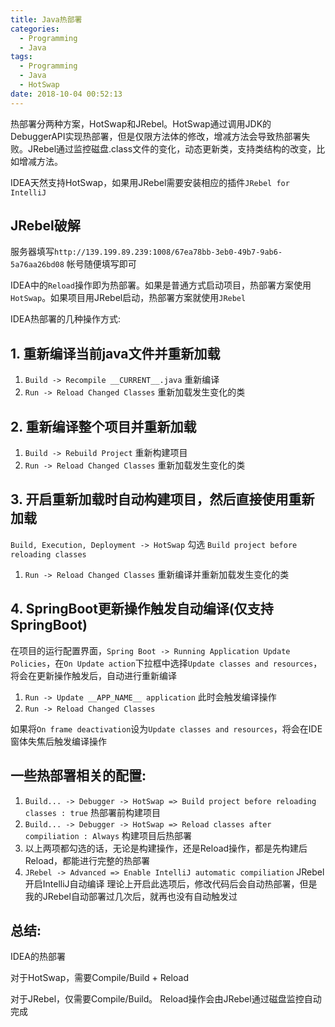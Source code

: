 ```yaml
---
title: Java热部署
categories:
  - Programming
  - Java
tags:
  - Programming
  - Java
  - HotSwap
date: 2018-10-04 00:52:13
---
```


热部署分两种方案，HotSwap和JRebel。HotSwap通过调用JDK的DebuggerAPI实现热部署，但是仅限方法体的修改，增减方法会导致热部署失败。JRebel通过监控磁盘.class文件的变化，动态更新类，支持类结构的改变，比如增减方法。

IDEA天然支持HotSwap，如果用JRebel需要安装相应的插件`JRebel for IntelliJ`

## JRebel破解

服务器填写`http://139.199.89.239:1008/67ea78bb-3eb0-49b7-9ab6-5a76aa26bd08` 帐号随便填写即可

IDEA中的`Reload`操作即为热部署。如果是普通方式启动项目，热部署方案使用`HotSwap`。如果项目用JRebel启动，热部署方案就使用`JRebel`

IDEA热部署的几种操作方式:

## 1. 重新编译当前java文件并重新加载

1. `Build -> Recompile __CURRENT__.java` 重新编译
2. `Run -> Reload Changed Classes` 重新加载发生变化的类

## 2. 重新编译整个项目并重新加载

1. `Build -> Rebuild Project` 重新构建项目
2. `Run -> Reload Changed Classes` 重新加载发生变化的类

## 3. 开启重新加载时自动构建项目，然后直接使用重新加载

`Build, Execution, Deployment -> HotSwap` 勾选 `Build project before reloading classes`

1. `Run -> Reload Changed Classes` 重新编译并重新加载发生变化的类

## 4. SpringBoot更新操作触发自动编译(仅支持SpringBoot)

在项目的运行配置界面，`Spring Boot -> Running Application Update Policies`，在`On Update action`下拉框中选择`Update classes and resources`，将会在更新操作触发后，自动进行重新编译

1. `Run -> Update __APP_NAME__ application` 此时会触发编译操作
2. `Run -> Reload Changed Classes`

如果将`On frame deactivation`设为`Update classes and resources`，将会在IDE窗体失焦后触发编译操作

## 一些热部署相关的配置:

1. `Build... -> Debugger -> HotSwap => Build project before reloading classes : true` 热部署前构建项目
2. `Build... -> Debugger -> HotSwap => Reload classes after compiliation : Always` 构建项目后热部署
3. 以上两项都勾选的话，无论是构建操作，还是Reload操作，都是先构建后Reload，都能进行完整的热部署
4. `JRebel -> Advanced => Enable IntelliJ automatic compiliation` JRebel开启IntelliJ自动编译 理论上开启此选项后，修改代码后会自动热部署，但是我的JRebel自动部署过几次后，就再也没有自动触发过

## 总结:

IDEA的热部署

对于HotSwap，需要Compile/Build + Reload

对于JRebel，仅需要Compile/Build。 Reload操作会由JRebel通过磁盘监控自动完成
